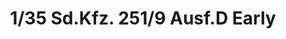 ---
layout: product
title: "1/35 Sd.Kfz. 251/9 Ausf.D Early"
price: "4900" 
desc: "Maketa"
img_path: "/assets/img/AFV35278.webp"
brand: "N/A"
available: false
special_offer: false
new: false
soon: false
cat: "010000"
subcat: "015100"
subsubcat: "0N/A"
sifra: "AFV35278"
popular: false
spec: false
---